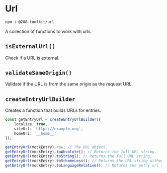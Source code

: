 # Url

```sh
npm i @288-toolkit/url
```

A collection of functions to work with urls.

## `isExternalUrl()`

Check if a URL is external.

## `validateSameOrigin()`

Validate if the URL is from the same origin as the request URL.

## `createEntryUrlBuilder`

Creates a function that builds URLs for entries.

```ts
const getEntryUrl = createEntryUrlBuilder({
	localize: true,
	siteUrl: 'https://example.org',
	homeUri: '__home__'
});

getEntryUrl(mockEntry).raw; // The URL object.
getEntryUrl(mockEntry).toAbsolute(); // Returns the full URL string.
getEntryUrl(mockEntry).toString(); // Returns the full URL string.
getEntryUrl(mockEntry).toSchemeLess(); // Returns the URL string without the scheme, composed of the pathname, search, and hash.
getEntryUrl(mockEntry).toLanguageRelative(); // Returns the entry uri relative to the language.
```
